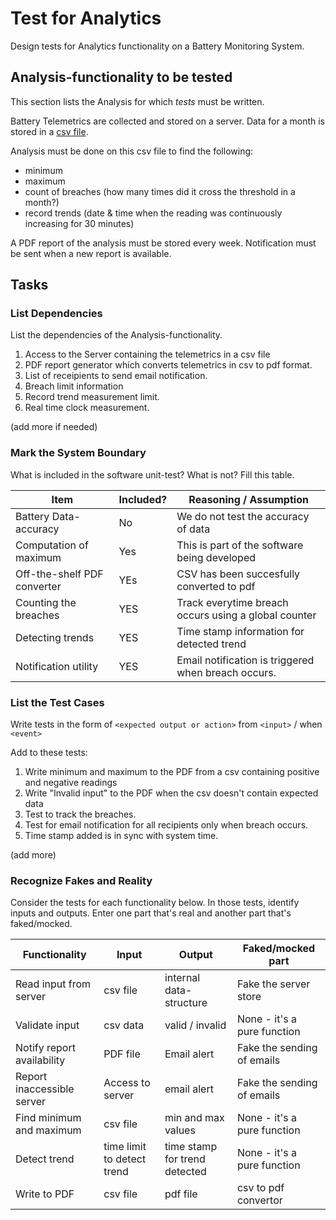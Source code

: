 # Test for Analytics

Design tests for Analytics functionality on a Battery Monitoring System.

## Analysis-functionality to be tested

This section lists the Analysis for which _tests_ must be written.

Battery Telemetrics are collected and stored on a server.
Data for a month is stored in a [csv file](https://en.wikipedia.org/wiki/Comma-separated_values).

Analysis must be done on this csv file to find the following:
- minimum
- maximum
- count of breaches (how many times did it cross the threshold in a month?)
- record trends (date & time when the reading was continuously increasing for 30 minutes)

A PDF report of the analysis must be stored every week.
Notification must be sent when a new report is available.

## Tasks

### List Dependencies

List the dependencies of the Analysis-functionality.

1. Access to the Server containing the telemetrics in a csv file
2. PDF report generator which converts telemetrics in csv to pdf format.
3. List of receipients to send email notification.
4. Breach limit information
5. Record trend measurement limit.
6. Real time clock measurement.

(add more if needed)

### Mark the System Boundary

What is included in the software unit-test? What is not? Fill this table.

| Item                      | Included?     | Reasoning / Assumption
|---------------------------|---------------|------------------------------------------------------
Battery Data-accuracy       | No            | We do not test the accuracy of data
Computation of maximum      | Yes           | This is part of the software being developed
Off-the-shelf PDF converter | YEs           | CSV has been succesfully converted to pdf
Counting the breaches       | YES           | Track everytime breach occurs using a global counter
Detecting trends            | YES           | Time stamp information for detected trend
Notification utility        | YES           | Email notification is triggered when breach occurs.

### List the Test Cases

Write tests in the form of `<expected output or action>` from `<input>` / when `<event>`

Add to these tests:

1. Write minimum and maximum to the PDF from a csv containing positive and negative readings
2. Write "Invalid input" to the PDF when the csv doesn't contain expected data
3. Test to track the breaches.
4. Test for email notification for all recipients only when breach occurs.
5. Time stamp added is in sync with system time.

(add more)

### Recognize Fakes and Reality

Consider the tests for each functionality below.
In those tests, identify inputs and outputs.
Enter one part that's real and another part that's faked/mocked.

| Functionality            | Input        | Output                      | Faked/mocked part
|--------------------------|--------------|-----------------------------|---
Read input from server     | csv file     | internal data-structure     | Fake the server store
Validate input             | csv data     | valid / invalid             | None - it's a pure function
Notify report availability | PDF file     | Email alert                 | Fake the sending of emails
Report inaccessible server |Access to server| email alert               | Fake the sending of emails
Find minimum and maximum   | csv file       | min and max values        |  None - it's a pure function
Detect trend               | time limit to detect trend | time stamp for trend detected| None - it's a pure function
Write to PDF               | csv file    | pdf file                    | csv to pdf convertor
